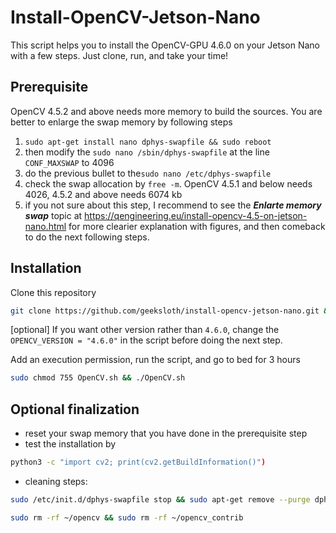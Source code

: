 # Install-OpenCV-Jetson-Nano
This script helps you to install the OpenCV-GPU 4.6.0 on your Jetson Nano with a few steps. Just clone, run, and take your time!

## Prerequisite
OpenCV 4.5.2 and above needs more memory to build the sources. You are better to enlarge the swap memory by following steps
1. ```sudo apt-get install nano dphys-swapfile && sudo reboot```  
2. then modify the ```sudo nano /sbin/dphys-swapfile``` at the line ```CONF_MAXSWAP``` to 4096
3. do the previous bullet to the```sudo nano /etc/dphys-swapfile```
4. check the swap allocation by ```free -m```. OpenCV 4.5.1 and below needs 4026, 4.5.2 and above needs 6074 kb
5. if you not sure about this step, I recommend to see the ***Enlarte memory swap*** topic at https://qengineering.eu/install-opencv-4.5-on-jetson-nano.html for more clearier explanation with figures, and then comeback to do the next following steps.

## Installation
Clone this repository
```bash
git clone https://github.com/geeksloth/install-opencv-jetson-nano.git && cd install-opencv-jetson-nano
```
[optional] If you want other version rather than ```4.6.0```, change the ```OPENCV_VERSION = "4.6.0"``` in the script before doing the next step.

Add an execution permission, run the script, and go to bed for 3 hours
```bash
sudo chmod 755 OpenCV.sh && ./OpenCV.sh
```

## Optional finalization
- reset your swap memory that you have done in the prerequisite step
- test the installation by 
```bash
python3 -c "import cv2; print(cv2.getBuildInformation()")
```
- cleaning steps:
```bash
sudo /etc/init.d/dphys-swapfile stop && sudo apt-get remove --purge dphys-swapfile && sudo rm /var/swap
```
```bash
sudo rm -rf ~/opencv && sudo rm -rf ~/opencv_contrib
```
